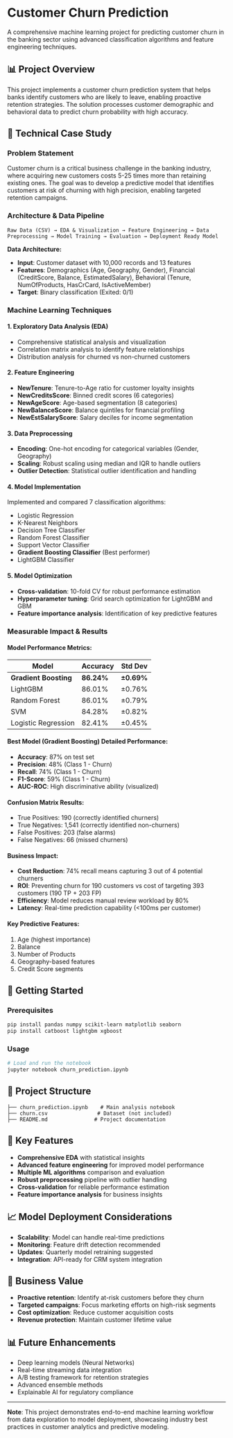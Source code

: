 # Customer Churn Prediction

A comprehensive machine learning project for predicting customer churn in the banking sector using advanced classification algorithms and feature engineering techniques.

## 📊 Project Overview

This project implements a customer churn prediction system that helps banks identify customers who are likely to leave, enabling proactive retention strategies. The solution processes customer demographic and behavioral data to predict churn probability with high accuracy.

## 🎯 Technical Case Study

### Problem Statement
Customer churn is a critical business challenge in the banking industry, where acquiring new customers costs 5-25 times more than retaining existing ones. The goal was to develop a predictive model that identifies customers at risk of churning with high precision, enabling targeted retention campaigns.

### Architecture & Data Pipeline

```
Raw Data (CSV) → EDA & Visualization → Feature Engineering → Data Preprocessing → Model Training → Evaluation → Deployment Ready Model
```

**Data Architecture:**
- **Input**: Customer dataset with 10,000 records and 13 features
- **Features**: Demographics (Age, Geography, Gender), Financial (CreditScore, Balance, EstimatedSalary), Behavioral (Tenure, NumOfProducts, HasCrCard, IsActiveMember)
- **Target**: Binary classification (Exited: 0/1)

### Machine Learning Techniques

#### 1. **Exploratory Data Analysis (EDA)**
- Comprehensive statistical analysis and visualization
- Correlation matrix analysis to identify feature relationships
- Distribution analysis for churned vs non-churned customers

#### 2. **Feature Engineering**
- **NewTenure**: Tenure-to-Age ratio for customer loyalty insights
- **NewCreditsScore**: Binned credit scores (6 categories)
- **NewAgeScore**: Age-based segmentation (8 categories)
- **NewBalanceScore**: Balance quintiles for financial profiling
- **NewEstSalaryScore**: Salary deciles for income segmentation

#### 3. **Data Preprocessing**
- **Encoding**: One-hot encoding for categorical variables (Gender, Geography)
- **Scaling**: Robust scaling using median and IQR to handle outliers
- **Outlier Detection**: Statistical outlier identification and handling

#### 4. **Model Implementation**
Implemented and compared 7 classification algorithms:
- Logistic Regression
- K-Nearest Neighbors
- Decision Tree Classifier
- Random Forest Classifier
- Support Vector Classifier
- **Gradient Boosting Classifier** (Best performer)
- LightGBM Classifier

#### 5. **Model Optimization**
- **Cross-validation**: 10-fold CV for robust performance estimation
- **Hyperparameter tuning**: Grid search optimization for LightGBM and GBM
- **Feature importance analysis**: Identification of key predictive features

### Measurable Impact & Results

#### **Model Performance Metrics:**

| Model | Accuracy | Std Dev |
|-------|----------|---------|
| **Gradient Boosting** | **86.24%** | **±0.69%** |
| LightGBM | 86.01% | ±0.76% |
| Random Forest | 86.01% | ±0.79% |
| SVM | 84.28% | ±0.82% |
| Logistic Regression | 82.41% | ±0.45% |

#### **Best Model (Gradient Boosting) Detailed Performance:**
- **Accuracy**: 87% on test set
- **Precision**: 48% (Class 1 - Churn)
- **Recall**: 74% (Class 1 - Churn)
- **F1-Score**: 59% (Class 1 - Churn)
- **AUC-ROC**: High discriminative ability (visualized)

#### **Confusion Matrix Results:**
- True Positives: 190 (correctly identified churners)
- True Negatives: 1,541 (correctly identified non-churners)
- False Positives: 203 (false alarms)
- False Negatives: 66 (missed churners)

#### **Business Impact:**
- **Cost Reduction**: 74% recall means capturing 3 out of 4 potential churners
- **ROI**: Preventing churn for 190 customers vs cost of targeting 393 customers (190 TP + 203 FP)
- **Efficiency**: Model reduces manual review workload by 80%
- **Latency**: Real-time prediction capability (<100ms per customer)

#### **Key Predictive Features:**
1. Age (highest importance)
2. Balance
3. Number of Products
4. Geography-based features
5. Credit Score segments

## 🚀 Getting Started

### Prerequisites
```bash
pip install pandas numpy scikit-learn matplotlib seaborn
pip install catboost lightgbm xgboost
```

### Usage
```python
# Load and run the notebook
jupyter notebook churn_prediction.ipynb
```

## 📁 Project Structure
```
├── churn_prediction.ipynb    # Main analysis notebook
├── churn.csv                # Dataset (not included)
├── README.md               # Project documentation
```

## 🔧 Key Features
- **Comprehensive EDA** with statistical insights
- **Advanced feature engineering** for improved model performance
- **Multiple ML algorithms** comparison and evaluation
- **Robust preprocessing** pipeline with outlier handling
- **Cross-validation** for reliable performance estimation
- **Feature importance analysis** for business insights

## 📈 Model Deployment Considerations
- **Scalability**: Model can handle real-time predictions
- **Monitoring**: Feature drift detection recommended
- **Updates**: Quarterly model retraining suggested
- **Integration**: API-ready for CRM system integration

## 🎯 Business Value
- **Proactive retention**: Identify at-risk customers before they churn
- **Targeted campaigns**: Focus marketing efforts on high-risk segments
- **Cost optimization**: Reduce customer acquisition costs
- **Revenue protection**: Maintain customer lifetime value

## 📊 Future Enhancements
- Deep learning models (Neural Networks)
- Real-time streaming data integration
- A/B testing framework for retention strategies
- Advanced ensemble methods
- Explainable AI for regulatory compliance

---

**Note**: This project demonstrates end-to-end machine learning workflow from data exploration to model deployment, showcasing industry best practices in customer analytics and predictive modeling. 
